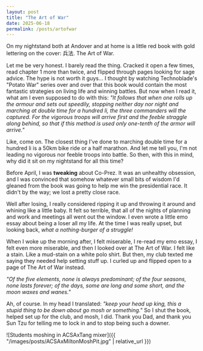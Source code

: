 ```yaml
---
layout: post
title: "The Art of War"
date: 2025-06-18
permalink: /posts/artofwar
---
```


On my nightstand both at Andover and at home is a little red book with gold lettering on the cover: 兵法. The Art of War. 

Let me be very honest. I barely read the thing. Cracked it open a few times, read chapter 1 more than twice, and flipped through pages looking for sage advice. The hype is not worth it guys... I thought by watching Technoblade's "Potato War" series over and over that this book would contain the most fantastic strategies on living life and winning battles. But now when I read it, what am I even supposed to do with this: *"It follows that when one rolls up the armour and sets out speedily, stopping neither day nor night and marching at double time for a hundred li, the three commanders will the captured. For the vigorous troops will arrive first and the feeble straggle along behind, so that if this method is used only one-tenth of the armor will arrive."*

Like, come on. The closest thing I've done to marching double time for a hundred li is a 50km bike ride or a half marathon. And let me tell you, I'm not leading no vigorous nor feeble troops into battle. So then, with this in mind, why did it sit on my nightstand for all this time? 

Before April, I was **tweaking** about Co-Prez. It was an unhealthy obsession, and I was convinced that somehow whatever small bits of wisdom I'd gleaned from the book was going to help me win the presidential race. It didn't by the way; we lost a pretty close race. 

Well after losing, I really considered ripping it up and throwing it around and whining like a little baby. It felt so terrible, that all of the nights of planning and work and meetings all went out the window. I even wrote a little emo essay about being a loser all my life. At the time I was really upset, but looking back, *what a nothing-burger of a struggle!* 

When I woke up the morning after, I felt miserable, I re-read my emo essay, I felt even more miserable, and then I looked over at The Art of War. I felt like a stain. Like a mud-stain on a white polo shirt. But then, my club texted me saying they needed help setting stuff up. I curled up and flipped open to a page of The Art of War instead.

*"Of the five elements, none is always predominant; of the four seasons, none lasts forever; of the days, some are long and some short, and the moon waxes and wanes."* 

Ah, of course. In my head I translated: *"keep your head up king, this a stupid thing to be down about go mosh or something."* So I shut the book, helped set up for the club, and mosh, I did. Thank you Dad, and thank you Sun Tzu for telling me to lock in and to stop being such a downer. 

![Students moshing in ACSAxTang mixer]({{ "/images/posts/ACSAxMiltonMoshPit.jpg" | relative_url }})
